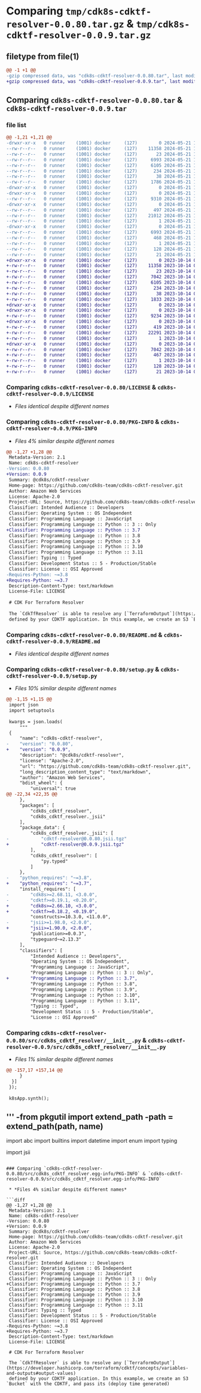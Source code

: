 # Comparing `tmp/cdk8s-cdktf-resolver-0.0.80.tar.gz` & `tmp/cdk8s-cdktf-resolver-0.0.9.tar.gz`

## filetype from file(1)

```diff
@@ -1 +1 @@
-gzip compressed data, was "cdk8s-cdktf-resolver-0.0.80.tar", last modified: Tue May 21 12:40:15 2024, max compression
+gzip compressed data, was "cdk8s-cdktf-resolver-0.0.9.tar", last modified: Sat Oct 14 06:17:33 2023, max compression
```

## Comparing `cdk8s-cdktf-resolver-0.0.80.tar` & `cdk8s-cdktf-resolver-0.0.9.tar`

### file list

```diff
@@ -1,21 +1,21 @@
-drwxr-xr-x   0 runner    (1001) docker     (127)        0 2024-05-21 12:40:15.708515 cdk8s-cdktf-resolver-0.0.80/
--rw-r--r--   0 runner    (1001) docker     (127)    11358 2024-05-21 12:40:05.000000 cdk8s-cdktf-resolver-0.0.80/LICENSE
--rw-r--r--   0 runner    (1001) docker     (127)       23 2024-05-21 12:40:05.000000 cdk8s-cdktf-resolver-0.0.80/MANIFEST.in
--rw-r--r--   0 runner    (1001) docker     (127)     6993 2024-05-21 12:40:15.708515 cdk8s-cdktf-resolver-0.0.80/PKG-INFO
--rw-r--r--   0 runner    (1001) docker     (127)     6105 2024-05-21 12:40:05.000000 cdk8s-cdktf-resolver-0.0.80/README.md
--rw-r--r--   0 runner    (1001) docker     (127)      234 2024-05-21 12:40:05.000000 cdk8s-cdktf-resolver-0.0.80/pyproject.toml
--rw-r--r--   0 runner    (1001) docker     (127)       38 2024-05-21 12:40:15.708515 cdk8s-cdktf-resolver-0.0.80/setup.cfg
--rw-r--r--   0 runner    (1001) docker     (127)     1786 2024-05-21 12:40:05.000000 cdk8s-cdktf-resolver-0.0.80/setup.py
-drwxr-xr-x   0 runner    (1001) docker     (127)        0 2024-05-21 12:40:15.704515 cdk8s-cdktf-resolver-0.0.80/src/
-drwxr-xr-x   0 runner    (1001) docker     (127)        0 2024-05-21 12:40:15.704515 cdk8s-cdktf-resolver-0.0.80/src/cdk8s_cdktf_resolver/
--rw-r--r--   0 runner    (1001) docker     (127)     9310 2024-05-21 12:40:05.000000 cdk8s-cdktf-resolver-0.0.80/src/cdk8s_cdktf_resolver/__init__.py
-drwxr-xr-x   0 runner    (1001) docker     (127)        0 2024-05-21 12:40:15.708515 cdk8s-cdktf-resolver-0.0.80/src/cdk8s_cdktf_resolver/_jsii/
--rw-r--r--   0 runner    (1001) docker     (127)      497 2024-05-21 12:40:05.000000 cdk8s-cdktf-resolver-0.0.80/src/cdk8s_cdktf_resolver/_jsii/__init__.py
--rw-r--r--   0 runner    (1001) docker     (127)    21012 2024-05-21 12:40:05.000000 cdk8s-cdktf-resolver-0.0.80/src/cdk8s_cdktf_resolver/_jsii/cdktf-resolver@0.0.80.jsii.tgz
--rw-r--r--   0 runner    (1001) docker     (127)        1 2024-05-21 12:40:05.000000 cdk8s-cdktf-resolver-0.0.80/src/cdk8s_cdktf_resolver/py.typed
-drwxr-xr-x   0 runner    (1001) docker     (127)        0 2024-05-21 12:40:15.704515 cdk8s-cdktf-resolver-0.0.80/src/cdk8s_cdktf_resolver.egg-info/
--rw-r--r--   0 runner    (1001) docker     (127)     6993 2024-05-21 12:40:15.000000 cdk8s-cdktf-resolver-0.0.80/src/cdk8s_cdktf_resolver.egg-info/PKG-INFO
--rw-r--r--   0 runner    (1001) docker     (127)      468 2024-05-21 12:40:15.000000 cdk8s-cdktf-resolver-0.0.80/src/cdk8s_cdktf_resolver.egg-info/SOURCES.txt
--rw-r--r--   0 runner    (1001) docker     (127)        1 2024-05-21 12:40:15.000000 cdk8s-cdktf-resolver-0.0.80/src/cdk8s_cdktf_resolver.egg-info/dependency_links.txt
--rw-r--r--   0 runner    (1001) docker     (127)      128 2024-05-21 12:40:15.000000 cdk8s-cdktf-resolver-0.0.80/src/cdk8s_cdktf_resolver.egg-info/requires.txt
--rw-r--r--   0 runner    (1001) docker     (127)       21 2024-05-21 12:40:15.000000 cdk8s-cdktf-resolver-0.0.80/src/cdk8s_cdktf_resolver.egg-info/top_level.txt
+drwxr-xr-x   0 runner    (1001) docker     (127)        0 2023-10-14 06:17:33.350856 cdk8s-cdktf-resolver-0.0.9/
+-rw-r--r--   0 runner    (1001) docker     (127)    11358 2023-10-14 06:17:19.000000 cdk8s-cdktf-resolver-0.0.9/LICENSE
+-rw-r--r--   0 runner    (1001) docker     (127)       23 2023-10-14 06:17:19.000000 cdk8s-cdktf-resolver-0.0.9/MANIFEST.in
+-rw-r--r--   0 runner    (1001) docker     (127)     7042 2023-10-14 06:17:33.350856 cdk8s-cdktf-resolver-0.0.9/PKG-INFO
+-rw-r--r--   0 runner    (1001) docker     (127)     6105 2023-10-14 06:17:19.000000 cdk8s-cdktf-resolver-0.0.9/README.md
+-rw-r--r--   0 runner    (1001) docker     (127)      234 2023-10-14 06:17:19.000000 cdk8s-cdktf-resolver-0.0.9/pyproject.toml
+-rw-r--r--   0 runner    (1001) docker     (127)       38 2023-10-14 06:17:33.350856 cdk8s-cdktf-resolver-0.0.9/setup.cfg
+-rw-r--r--   0 runner    (1001) docker     (127)     1833 2023-10-14 06:17:19.000000 cdk8s-cdktf-resolver-0.0.9/setup.py
+drwxr-xr-x   0 runner    (1001) docker     (127)        0 2023-10-14 06:17:33.346856 cdk8s-cdktf-resolver-0.0.9/src/
+drwxr-xr-x   0 runner    (1001) docker     (127)        0 2023-10-14 06:17:33.350856 cdk8s-cdktf-resolver-0.0.9/src/cdk8s_cdktf_resolver/
+-rw-r--r--   0 runner    (1001) docker     (127)     9234 2023-10-14 06:17:19.000000 cdk8s-cdktf-resolver-0.0.9/src/cdk8s_cdktf_resolver/__init__.py
+drwxr-xr-x   0 runner    (1001) docker     (127)        0 2023-10-14 06:17:33.350856 cdk8s-cdktf-resolver-0.0.9/src/cdk8s_cdktf_resolver/_jsii/
+-rw-r--r--   0 runner    (1001) docker     (127)      419 2023-10-14 06:17:19.000000 cdk8s-cdktf-resolver-0.0.9/src/cdk8s_cdktf_resolver/_jsii/__init__.py
+-rw-r--r--   0 runner    (1001) docker     (127)    22291 2023-10-14 06:17:19.000000 cdk8s-cdktf-resolver-0.0.9/src/cdk8s_cdktf_resolver/_jsii/cdktf-resolver@0.0.9.jsii.tgz
+-rw-r--r--   0 runner    (1001) docker     (127)        1 2023-10-14 06:17:19.000000 cdk8s-cdktf-resolver-0.0.9/src/cdk8s_cdktf_resolver/py.typed
+drwxr-xr-x   0 runner    (1001) docker     (127)        0 2023-10-14 06:17:33.350856 cdk8s-cdktf-resolver-0.0.9/src/cdk8s_cdktf_resolver.egg-info/
+-rw-r--r--   0 runner    (1001) docker     (127)     7042 2023-10-14 06:17:33.000000 cdk8s-cdktf-resolver-0.0.9/src/cdk8s_cdktf_resolver.egg-info/PKG-INFO
+-rw-r--r--   0 runner    (1001) docker     (127)      467 2023-10-14 06:17:33.000000 cdk8s-cdktf-resolver-0.0.9/src/cdk8s_cdktf_resolver.egg-info/SOURCES.txt
+-rw-r--r--   0 runner    (1001) docker     (127)        1 2023-10-14 06:17:33.000000 cdk8s-cdktf-resolver-0.0.9/src/cdk8s_cdktf_resolver.egg-info/dependency_links.txt
+-rw-r--r--   0 runner    (1001) docker     (127)      128 2023-10-14 06:17:33.000000 cdk8s-cdktf-resolver-0.0.9/src/cdk8s_cdktf_resolver.egg-info/requires.txt
+-rw-r--r--   0 runner    (1001) docker     (127)       21 2023-10-14 06:17:33.000000 cdk8s-cdktf-resolver-0.0.9/src/cdk8s_cdktf_resolver.egg-info/top_level.txt
```

### Comparing `cdk8s-cdktf-resolver-0.0.80/LICENSE` & `cdk8s-cdktf-resolver-0.0.9/LICENSE`

 * *Files identical despite different names*

### Comparing `cdk8s-cdktf-resolver-0.0.80/PKG-INFO` & `cdk8s-cdktf-resolver-0.0.9/PKG-INFO`

 * *Files 4% similar despite different names*

```diff
@@ -1,27 +1,28 @@
 Metadata-Version: 2.1
 Name: cdk8s-cdktf-resolver
-Version: 0.0.80
+Version: 0.0.9
 Summary: @cdk8s/cdktf-resolver
 Home-page: https://github.com/cdk8s-team/cdk8s-cdktf-resolver.git
 Author: Amazon Web Services
 License: Apache-2.0
 Project-URL: Source, https://github.com/cdk8s-team/cdk8s-cdktf-resolver.git
 Classifier: Intended Audience :: Developers
 Classifier: Operating System :: OS Independent
 Classifier: Programming Language :: JavaScript
 Classifier: Programming Language :: Python :: 3 :: Only
+Classifier: Programming Language :: Python :: 3.7
 Classifier: Programming Language :: Python :: 3.8
 Classifier: Programming Language :: Python :: 3.9
 Classifier: Programming Language :: Python :: 3.10
 Classifier: Programming Language :: Python :: 3.11
 Classifier: Typing :: Typed
 Classifier: Development Status :: 5 - Production/Stable
 Classifier: License :: OSI Approved
-Requires-Python: ~=3.8
+Requires-Python: ~=3.7
 Description-Content-Type: text/markdown
 License-File: LICENSE
 
 # CDK For Terraform Resolver
 
 The `CdkTfResolver` is able to resolve any [`TerraformOutput`](https://developer.hashicorp.com/terraform/cdktf/concepts/variables-and-outputs#output-values)
 defined by your CDKTF application. In this example, we create an S3 `Bucket` with the CDKTF, and pass its (deploy time generated)
```

### Comparing `cdk8s-cdktf-resolver-0.0.80/README.md` & `cdk8s-cdktf-resolver-0.0.9/README.md`

 * *Files identical despite different names*

### Comparing `cdk8s-cdktf-resolver-0.0.80/setup.py` & `cdk8s-cdktf-resolver-0.0.9/setup.py`

 * *Files 10% similar despite different names*

```diff
@@ -1,15 +1,15 @@
 import json
 import setuptools
 
 kwargs = json.loads(
     """
 {
     "name": "cdk8s-cdktf-resolver",
-    "version": "0.0.80",
+    "version": "0.0.9",
     "description": "@cdk8s/cdktf-resolver",
     "license": "Apache-2.0",
     "url": "https://github.com/cdk8s-team/cdk8s-cdktf-resolver.git",
     "long_description_content_type": "text/markdown",
     "author": "Amazon Web Services",
     "bdist_wheel": {
         "universal": true
@@ -22,34 +22,35 @@
     },
     "packages": [
         "cdk8s_cdktf_resolver",
         "cdk8s_cdktf_resolver._jsii"
     ],
     "package_data": {
         "cdk8s_cdktf_resolver._jsii": [
-            "cdktf-resolver@0.0.80.jsii.tgz"
+            "cdktf-resolver@0.0.9.jsii.tgz"
         ],
         "cdk8s_cdktf_resolver": [
             "py.typed"
         ]
     },
-    "python_requires": "~=3.8",
+    "python_requires": "~=3.7",
     "install_requires": [
-        "cdk8s>=2.68.11, <3.0.0",
-        "cdktf>=0.19.1, <0.20.0",
+        "cdk8s>=2.66.10, <3.0.0",
+        "cdktf>=0.18.2, <0.19.0",
         "constructs>=10.3.0, <11.0.0",
-        "jsii>=1.98.0, <2.0.0",
+        "jsii>=1.90.0, <2.0.0",
         "publication>=0.0.3",
         "typeguard~=2.13.3"
     ],
     "classifiers": [
         "Intended Audience :: Developers",
         "Operating System :: OS Independent",
         "Programming Language :: JavaScript",
         "Programming Language :: Python :: 3 :: Only",
+        "Programming Language :: Python :: 3.7",
         "Programming Language :: Python :: 3.8",
         "Programming Language :: Python :: 3.9",
         "Programming Language :: Python :: 3.10",
         "Programming Language :: Python :: 3.11",
         "Typing :: Typed",
         "Development Status :: 5 - Production/Stable",
         "License :: OSI Approved"
```

### Comparing `cdk8s-cdktf-resolver-0.0.80/src/cdk8s_cdktf_resolver/__init__.py` & `cdk8s-cdktf-resolver-0.0.9/src/cdk8s_cdktf_resolver/__init__.py`

 * *Files 1% similar despite different names*

```diff
@@ -157,17 +157,14 @@
     }
  }]
 });
 
 k8sApp.synth();
 ```
 '''
-from pkgutil import extend_path
-__path__ = extend_path(__path__, __name__)
-
 import abc
 import builtins
 import datetime
 import enum
 import typing
 
 import jsii
```

### Comparing `cdk8s-cdktf-resolver-0.0.80/src/cdk8s_cdktf_resolver.egg-info/PKG-INFO` & `cdk8s-cdktf-resolver-0.0.9/src/cdk8s_cdktf_resolver.egg-info/PKG-INFO`

 * *Files 4% similar despite different names*

```diff
@@ -1,27 +1,28 @@
 Metadata-Version: 2.1
 Name: cdk8s-cdktf-resolver
-Version: 0.0.80
+Version: 0.0.9
 Summary: @cdk8s/cdktf-resolver
 Home-page: https://github.com/cdk8s-team/cdk8s-cdktf-resolver.git
 Author: Amazon Web Services
 License: Apache-2.0
 Project-URL: Source, https://github.com/cdk8s-team/cdk8s-cdktf-resolver.git
 Classifier: Intended Audience :: Developers
 Classifier: Operating System :: OS Independent
 Classifier: Programming Language :: JavaScript
 Classifier: Programming Language :: Python :: 3 :: Only
+Classifier: Programming Language :: Python :: 3.7
 Classifier: Programming Language :: Python :: 3.8
 Classifier: Programming Language :: Python :: 3.9
 Classifier: Programming Language :: Python :: 3.10
 Classifier: Programming Language :: Python :: 3.11
 Classifier: Typing :: Typed
 Classifier: Development Status :: 5 - Production/Stable
 Classifier: License :: OSI Approved
-Requires-Python: ~=3.8
+Requires-Python: ~=3.7
 Description-Content-Type: text/markdown
 License-File: LICENSE
 
 # CDK For Terraform Resolver
 
 The `CdkTfResolver` is able to resolve any [`TerraformOutput`](https://developer.hashicorp.com/terraform/cdktf/concepts/variables-and-outputs#output-values)
 defined by your CDKTF application. In this example, we create an S3 `Bucket` with the CDKTF, and pass its (deploy time generated)
```

